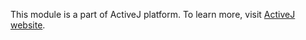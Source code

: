 This module is a part of ActiveJ platform. To learn more, visit [ActiveJ website](https://activej.io/http).